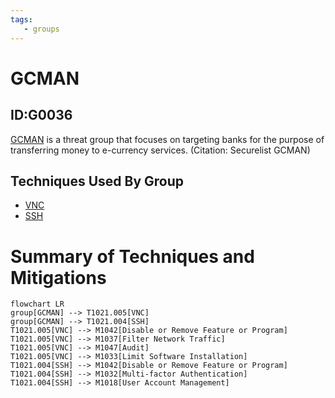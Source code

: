 ```yaml
---
tags:
   - groups
---
```

# GCMAN
## ID:G0036
[GCMAN](groups/G0036) is a threat group that focuses on targeting banks for the purpose of transferring money to e-currency services. (Citation: Securelist GCMAN)
## Techniques Used By Group
* [VNC](techniques/T1021/005)
* [SSH](techniques/T1021/004)

# Summary of Techniques and Mitigations
```mermaid
flowchart LR
group[GCMAN] --> T1021.005[VNC]
group[GCMAN] --> T1021.004[SSH]
T1021.005[VNC] --> M1042[Disable or Remove Feature or Program]
T1021.005[VNC] --> M1037[Filter Network Traffic]
T1021.005[VNC] --> M1047[Audit]
T1021.005[VNC] --> M1033[Limit Software Installation]
T1021.004[SSH] --> M1042[Disable or Remove Feature or Program]
T1021.004[SSH] --> M1032[Multi-factor Authentication]
T1021.004[SSH] --> M1018[User Account Management]
```
